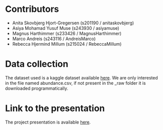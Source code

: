 # Contributors
- Anita Skovbjerg Hjort-Gregersen (s201190 / anitaskovbjerg)
- Asiya Mohamad Yusuf Muse (s243930 / asiyamuse)
- Magnus Harthimmer (s233426 / MagnusHarthimmer)
- Marco Andreis (s243116 / AndreisMarco)
- Rebecca Hjermind Millum (s215024 / RebeccaMillum)

# Data collection
The dataset used is a kaggle dataset available [here](https://www.kaggle.com/datasets/antaresnyc/metagenomics).
We are only interested in the fiie named abundance.csv, if not present in the _raw folder it is downloaded programmatically.

# Link to the presentation
The project presentation is available [here](https://raw.githack.com/rforbiodatascience24/group_09_project/main/doc/presentation.html).
